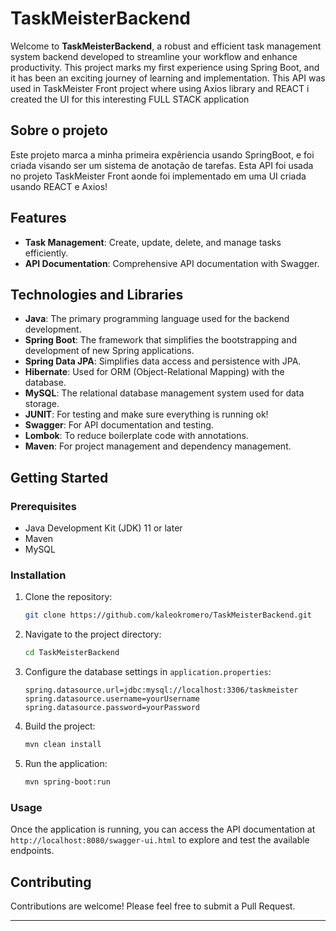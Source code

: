 # TaskMeisterBackend

Welcome to **TaskMeisterBackend**, a robust and efficient task management system backend developed to streamline your workflow and enhance productivity. 
This project marks my first experience using Spring Boot, and it has been an exciting journey of learning and implementation. This API was used in TaskMeister Front project
where using Axios library and REACT i created the UI for this interesting FULL STACK application 

## Sobre o projeto
Este projeto marca a minha primeira expêriencia usando SpringBoot, e foi criada visando ser um sistema de anotação de tarefas. Esta API foi usada no projeto TaskMeister Front
aonde foi implementado em uma UI criada usando REACT e Axios!
## Features

- **Task Management**: Create, update, delete, and manage tasks efficiently.
- **API Documentation**: Comprehensive API documentation with Swagger.

## Technologies and Libraries

- **Java**: The primary programming language used for the backend development.
- **Spring Boot**: The framework that simplifies the bootstrapping and development of new Spring applications.
- **Spring Data JPA**: Simplifies data access and persistence with JPA.
- **Hibernate**: Used for ORM (Object-Relational Mapping) with the database.
- **MySQL**: The relational database management system used for data storage.
- **JUNIT**: For testing and make sure everything is running ok!
- **Swagger**: For API documentation and testing.
- **Lombok**: To reduce boilerplate code with annotations.
- **Maven**: For project management and dependency management.

## Getting Started

### Prerequisites

- Java Development Kit (JDK) 11 or later
- Maven
- MySQL

### Installation

1. Clone the repository:
   ```bash
   git clone https://github.com/kaleokromero/TaskMeisterBackend.git
   ```

2. Navigate to the project directory:
   ```bash
   cd TaskMeisterBackend
   ```

3. Configure the database settings in `application.properties`:
   ```properties
   spring.datasource.url=jdbc:mysql://localhost:3306/taskmeister
   spring.datasource.username=yourUsername
   spring.datasource.password=yourPassword
   ```

4. Build the project:
   ```bash
   mvn clean install
   ```

5. Run the application:
   ```bash
   mvn spring-boot:run
   ```

### Usage

Once the application is running, you can access the API documentation at `http://localhost:8080/swagger-ui.html` to explore and test the available endpoints.

## Contributing

Contributions are welcome! Please feel free to submit a Pull Request.

---
